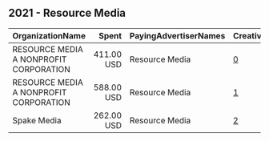 ## 2021 - Resource Media 
|OrganizationName|Spent|PayingAdvertiserNames|CreativeUrls|Impressions|Genders|AgeBrackets|CountryCodes|BillingAddresses|CandidateBallotInformation|
|:---|---:|:---|:---|---:|:---|:---|:---|:---|:---|
|RESOURCE MEDIA A NONPROFIT CORPORATION|411.00 USD|Resource Media|[0](https://www.snap.com/political-ads/asset/f26d952820d9d6abf041adcb0623582b48c22ee4e574723891a9a5f49780e833?mediaType=mp4)|50,855|||united states|US||
|RESOURCE MEDIA A NONPROFIT CORPORATION|588.00 USD|Resource Media|[1](https://www.snap.com/political-ads/asset/f26d952820d9d6abf041adcb0623582b48c22ee4e574723891a9a5f49780e833?mediaType=mp4)|55,877|||united states|US||
|Spake Media|262.00 USD|Resource Media|[2](https://www.snap.com/political-ads/asset/47dcca2255e9e5c5cba6332328ed63920c55c1d19dc809ed05adf0d44dcadb50?mediaType=mp4)|32,973||18+|united states|CA||
